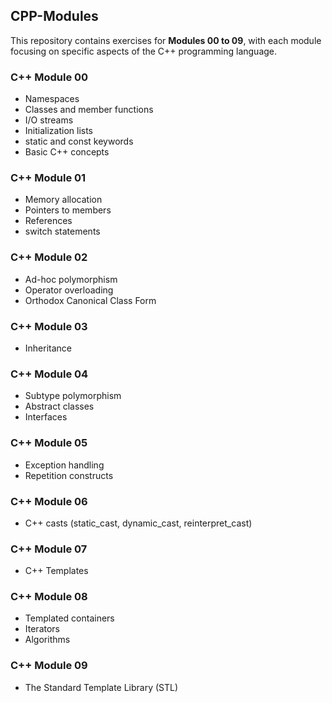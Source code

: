 ## CPP-Modules
This repository contains exercises for **Modules 00 to 09**, with each module focusing on specific aspects of the C++ programming language.

### C++ Module 00
  - Namespaces
  - Classes and member functions
  - I/O streams
  - Initialization lists
  - static and const keywords
  - Basic C++ concepts

### C++ Module 01
  - Memory allocation
  - Pointers to members
  - References
  - switch statements

### C++ Module 02
  - Ad-hoc polymorphism
  - Operator overloading
  - Orthodox Canonical Class Form

### C++ Module 03
  - Inheritance

### C++ Module 04
  - Subtype polymorphism
  - Abstract classes
  - Interfaces

### C++ Module 05
  - Exception handling
  - Repetition constructs

### C++ Module 06
  - C++ casts (static_cast, dynamic_cast, reinterpret_cast)

### C++ Module 07
  - C++ Templates

### C++ Module 08
  - Templated containers
  - Iterators
  - Algorithms

### C++ Module 09
  - The Standard Template Library (STL)

